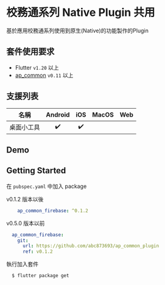 # 校務通系列 Native Plugin 共用

基於應用校務通系列使用到原生(Native)的功能製作的Plugin

## 套件使用要求
 - Flutter `v1.20` 以上
 - [ap_common](https://pub.dev/packages/ap_common) `v0.11` 以上


## 支援列表

|    名稱    | Android | iOS | MacOS | Web |
|:---------:|:-------:|:---:|:-----:|:---:|
| 桌面小工具 |    ✔️    |  ✔️  |   ️   |  ️  |

## Demo

## Getting Started

在 `pubspec.yaml` 中加入 package

v0.1.2 版本以後

```yaml
    ap_common_firebase: ^0.1.2
```


v0.5.0 版本以前

```yaml
  ap_common_firebase:
    git:
      url: https://github.com/abc873693/ap_common_plugin
      ref: v0.1.2
```

執行加入套件

```bash
  $ flutter package get
```
